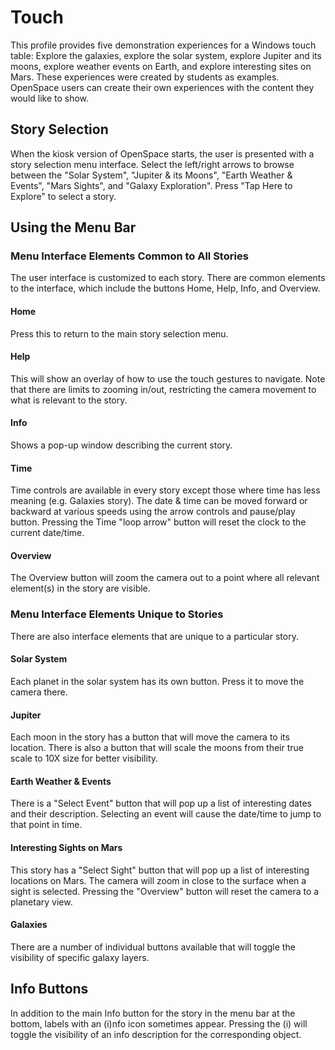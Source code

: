 # Touch
This profile provides five demonstration experiences for a Windows touch table: Explore the galaxies, explore the solar system, explore Jupiter and its moons, explore weather events on Earth, and explore interesting sites on Mars. These experiences were created by students as examples. OpenSpace users can create their own experiences with the content they would like to show.

## Story Selection
When the kiosk version of OpenSpace starts, the user is presented with a story selection menu interface. Select the left/right arrows to browse between the "Solar System", "Jupiter & its Moons", "Earth Weather & Events", "Mars Sights", and "Galaxy Exploration". Press "Tap Here to Explore" to select a story.

## Using the Menu Bar
### Menu Interface Elements Common to All Stories
The user interface is customized to each story. There are common elements to the interface, which include the buttons Home, Help, Info, and Overview.

#### Home
Press this to return to the main story selection menu.

#### Help
This will show an overlay of how to use the touch gestures to navigate. Note that there are limits to zooming in/out, restricting the camera movement to what is relevant to the story.

#### Info
Shows a pop-up window describing the current story.

#### Time
Time controls are available in every story except those where time has less meaning (e.g. Galaxies story). The date & time can be moved forward or backward at various speeds using the arrow controls and pause/play button. Pressing the Time "loop arrow" button will reset the clock to the current date/time.

#### Overview
The Overview button will zoom the camera out to a point where all relevant element(s) in the story are visible.

### Menu Interface Elements Unique to Stories
There are also interface elements that are unique to a particular story.

#### Solar System
Each planet in the solar system has its own button. Press it to move the camera there.

#### Jupiter
Each moon in the story has a button that will move the camera to its location. There is also a button that will scale the moons from their true scale to 10X size for better visibility.

#### Earth Weather & Events
There is a "Select Event" button that will pop up a list of interesting dates and their description. Selecting an event will cause the date/time to jump to that point in time.

#### Interesting Sights on Mars
This story has a "Select Sight" button that will pop up a list of interesting locations on Mars. The camera will zoom in close to the surface when a sight is selected. Pressing the "Overview" button will reset the camera to a planetary view.

#### Galaxies
There are a number of individual buttons available that will toggle the visibility of specific galaxy layers.

## Info Buttons
In addition to the main Info button for the story in the menu bar at the bottom, labels with an (i)nfo icon sometimes appear. Pressing the (i) will toggle the visibility of an info description for the corresponding object.
